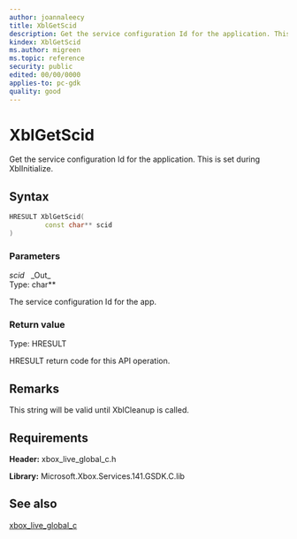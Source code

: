 ```yaml
---
author: joannaleecy
title: XblGetScid
description: Get the service configuration Id for the application. This is set during XblInitialize.
kindex: XblGetScid
ms.author: migreen
ms.topic: reference
security: public
edited: 00/00/0000
applies-to: pc-gdk
quality: good
---
```


# XblGetScid  

Get the service configuration Id for the application. This is set during XblInitialize.  

## Syntax  
  
```cpp
HRESULT XblGetScid(  
         const char** scid  
)  
```  
  
### Parameters  
  
*scid* &nbsp;&nbsp;\_Out\_  
Type: char**  
  
The service configuration Id for the app.  
  
  
### Return value  
Type: HRESULT
  
HRESULT return code for this API operation.
  
## Remarks  
  
This string will be valid until XblCleanup is called.
  
## Requirements  
  
**Header:** xbox_live_global_c.h
  
**Library:** Microsoft.Xbox.Services.141.GSDK.C.lib
  
## See also  
[xbox_live_global_c](../xbox_live_global_c_members.md)  
  
  